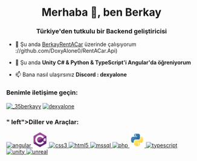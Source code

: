 <h1 align="center">Merhaba 👋, ben Berkay</h1>
<h3 align="center">Türkiye'den tutkulu bir Backend geliştiricisi</h3>

- 🔭 Şu anda [BerkayRentACar](https) üzerinde çalışıyorum ://github.com/DoxyAlone0/RentACar.Api)

- 🌱 Şu anda **Unity C# & Python & TypeScript'i Angular'da öğreniyorum**

- 📫 Bana nasıl ulaşırsınız **Discord : dexyalone**

<h3 align=" left">Benimle iletişime geçin:</h3>
<p align="left">
<a href="https://instagram.com/_35berkayy" target="blank"><img align="center" src=" https://raw.githubusercontent.com/rahuldkjain/github-profile-readme-generator/master/src/images/icons/Social/instagram.svg" alt = "_35berkayy" height = "30" genişlik = "40" / ></a>
<a href = "https://discord.gg/dexyalone" target = "blank"><img align = "center" src = "https://raw.githubusercontent.com/rahuldkjain/github-" profile-readme-generator/master/src/images/icons/Social/discord.svg" alt = "dexyalone" height = "30" genişlik = "40" /></a> </p> <h3 align
=

" left">Diller ve Araçlar:</h3>
<p align = "left"> <a href = "https://angular.io" target = "_blank" rel = "noreferrer"> <img src = "https://angular.io/assets/images/logos /angular/angular.svg" alt = "angular" width = "40" height = "40"/> </a> <a href = "https://www.w3schools.com/cs/" target = "_blank " rel = "noreferrer"> <img src = "https://raw.githubusercontent.com/devicons/devicon/master/icons/csharp/csharp-original.svg" alt = "csharp" width = "40" yükseklik = "40"/> </a> <a href = "https://www.w3schools.com/css/" target = "_blank" rel = "noreferrer"> <img src = "https://raw.githubusercontent .com/devicons/devicon/master/icons/css3/css3-original-wordmark.svg" alt = "css3" width = "40" height = "40"/> </a> <a href = "https:/ /www.w3.org/html/" target = "_blank" rel = "noreferrer"> <img src = "https://raw.githubusercontent.com/devicons/devicon/master/icons/html5/html5-original- wordmark.svg" alt = "html5" width = "40" height = "40"/> </a> <a href = "https://www.microsoft.com/en-us/sql-server" target= "_blank" rel = "noreferrer"> <img src = "https://www.svgrepo.com/show/303229/microsoft-sql-server-logo.svg" alt = "mssql" width = "40" yükseklik = "40"/> </a> <a href = "https://www.php.net" target = "_blank" rel = "noreferrer"> <img src = "https://raw.githubusercontent.com/ devicons/devicon/master/icons/php/php-original.svg" alt = "php" width = "40" height = "40"/> </a> <a href = "https://www.python. org" target = "_blank" rel = "noreferrer"> <img src = "https://raw.githubusercontent.com/devicons/devicon/master/icons/python/python-original.svg" alt = "python" genişlik ="40" height = "40"/> </a> <a href = "https://www.typescriptlang.org/" target = "_blank" rel = "noreferrer"> <img src = "https:/ /raw.githubusercontent.com/devicons/devicon/master/icons/typescript/typescript-original.svg" alt = "typescript" width = "40" height = "40"/> </a> <a href = "https ://unity.com/" target = "_blank" rel = "noreferrer"> <img src = "https://www.vectorlogo.zone/logos/unity3d/unity3d-icon.svg" alt = "unity" width = "40" height = "40"/> </a> <a href = "https://unrealengine.com/" target = "_blank" rel = "noreferrer"> <img src = "https://raw.githubusercontent.com/kenangundogan/fontisto/036b7eca71aab1bef8e6a0518f7329f13ed62f6b/icons/svg/brand/unreal-engine.svg" alt = "unreal" width = "40" height = "40"/> </ a> </p>
